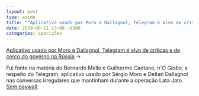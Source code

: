 ```yaml
---
layout: post
type: aside
title: "“Aplicativo usado por Moro e Dallagnol, Telegram é alvo de críticas e de cerco do governo na Rússia”, n'O Globo"
date: 2019-06-11 13:00 -0300
categories: aparições
---
```

[Aplicativo usado por Moro e Dallagnol, Telegram é alvo de críticas e de cerco do governo na Rússia](https://oglobo.globo.com/brasil/aplicativo-usado-por-moro-dallagnol-telegram-alvo-de-criticas-de-cerco-do-governo-na-russia-23730732) &rarr; 

Fui fonte na matéria do Bernardo Mello e Guilherme Caetano, n'_O Globo_, a respeito do Telegram, aplicativo usado por Sérgio Moro e Deltan Dallagnol nas conversas irregulares que mantinham durante a operação Lata Jato. [Sem paywall](https://12ft.io/proxy?q=https://oglobo.globo.com/brasil/aplicativo-usado-por-moro-dallagnol-telegram-alvo-de-criticas-de-cerco-do-governo-na-russia-23730732).